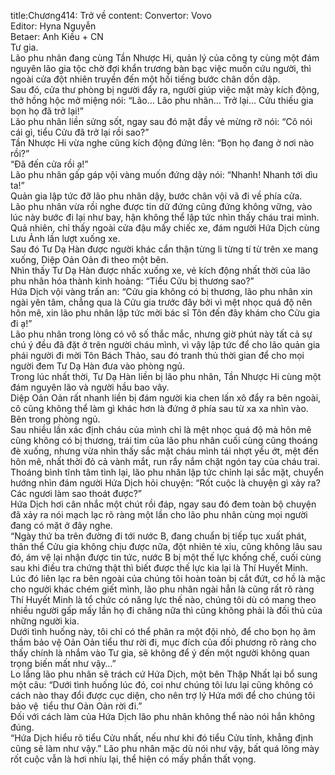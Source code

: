 title:Chương414: Trở về
content:
Convertor: Vovo<br>Editor: Hyna Nguyễn<br>Betaer: Anh Kiều + CN<br>Tư gia.<br>Lão phu nhân đang cùng Tần Nhược Hi, quản lý của công ty cùng một đám nguyên lão gia tộc chờ đợi khẩn trương bàn bạc việc muốn cứu người, thì ngoài cửa đột nhiên truyền đến một hồi tiếng bước chân dồn dập.<br>Sau đó, cửa thư phòng bị người đẩy ra, người giúp việc mặt mày kích động, thở hồng hộc mở miệng nói: “Lão… Lão phu nhân… Trở lại… Cửu thiếu gia bọn họ đã trở lại!”<br>Lão phu nhân liền sửng sốt, ngay sau đó mặt đầy vẻ mừng rỡ nói: “Cô nói cái gì, tiểu Cửu đã trở lại rồi sao?”<br>Tần Nhược Hi vừa nghe cũng kích động đứng lên: “Bọn họ đang ở nơi nào rồi?”<br>“Đã đến cửa rồi ạ!”<br>Lão phu nhân gấp gáp vội vàng muốn đứng dậy nói: “Nhanh! Nhanh tới dìu ta!”<br>Quản gia lập tức đỡ lão phu nhân dậy, bước chân vội vã đi về phía cửa.<br>Lão phu nhân vừa rồi nghe được tin dữ đứng cũng đứng không vững, vào lúc này bước đi lại như bay, hận không thể lập tức nhìn thấy cháu trai mình.<br>Quả nhiên, chỉ thấy ngoài cửa đậu mấy chiếc xe, đám người Hứa Dịch cùng Lưu Ảnh lần lượt xuống xe.<br>Sau đó Tư Dạ Hàn được người khác cẩn thận từng li từng tí từ trên xe mang xuống, Diệp Oản Oản đi theo một bên.<br>Nhìn thấy Tư Dạ Hàn được nhấc xuống xe, vẻ kích động nhất thời của lão phu nhân hóa thành kinh hoảng: “Tiểu Cửu bị thương sao?”<br>Hứa Dịch vội vàng trấn an: “Cửu gia không có bị thương, lão phu nhân xin ngài yên tâm, chẳng qua là Cửu gia trước đây bởi vì mệt nhọc quá độ nên hôn mê, xin lão phu nhân lập tức mời bác sĩ Tôn đến đây khám cho Cửu gia đi ạ!”<br>Lão phu nhân trong lòng có vô số thắc mắc, nhưng giờ phút này tất cả sự chú ý đều đã đặt ở trên người cháu mình, vì vậy lập tức để cho lão quản gia phái người đi mời Tôn Bách Thảo, sau đó tranh thủ thời gian để cho mọi người đem Tư Dạ Hàn đưa vào phòng ngủ.<br>Trong lúc nhất thời, Tư Dạ Hàn liền bị lão phu nhân, Tần Nhược Hi cùng một đám nguyên lão và người hầu bao vây.<br>Diệp Oản Oản rất nhanh liền bị đám người kia chen lấn xô đẩy ra bên ngoài, cô cũng không thể làm gì khác hơn là đứng ở phía sau từ xa xa nhìn vào.<br>Bên trong phòng ngủ.<br>Sau nhiều lần xác định cháu của mình chỉ là mệt nhọc quá độ mà hôn mê cũng không có bị thương, trái tim của lão phu nhân cuối cùng cũng thoáng đè xuống, nhưng vừa nhìn thấy sắc mặt cháu mình tái nhợt yếu ớt, mệt đến hôn mê, nhất thời đỏ cả vành mắt, run rẩy nắm chặt ngón tay của cháu trai.<br>Thoáng bình tĩnh tâm tình lại, lão phu nhân lập tức chỉnh lại sắc mặt, chuyển hướng nhìn đám người Hứa Dịch hỏi chuyện: “Rốt cuộc là chuyện gì xảy ra? Các ngươi làm sao thoát được?”<br>Hứa Dịch hơi cân nhắc một chút rồi đáp, ngay sau đó đem toàn bộ chuyện đã xảy ra nói mạch lạc rõ ràng một lần cho lão phu nhân cùng mọi người đang có mặt ở đây nghe.<br>“Ngày thứ ba trên đường đi tới nước B, đang chuẩn bị tiếp tục xuất phát, thân thể Cửu gia không chịu được nữa, đột nhiên té xỉu, cũng không lâu sau đó, ám vệ lại nhận được tin tức, nước B bị một thế lực khống chế, cuối cùng sau khi điều tra chứng thật thì biết được thế lực kia lại là Thí Huyết Minh.<br>Lúc đó liên lạc ra bên ngoài của chúng tôi hoàn toàn bị cắt đứt, cơ hồ là mặc cho người khác chém giết mình, lão phu nhân ngài hẳn là cũng rất rõ ràng Thí Huyết Minh là tổ chức có năng lực thế nào, chúng tôi dù có mang theo nhiều người gấp mấy lần họ đi chăng nữa thì cũng không phải là đối thủ của những người kia.<br>Dưới tình huống này, tôi chỉ có thể phân ra một đội nhỏ, để cho bọn họ âm thầm bảo vệ Oản Oản tiểu thư rời đi, mục đích của đối phương rõ ràng cho thấy chính là nhắm vào Tư gia, sẽ không để ý đến một người không quan trọng biến mất như vậy…”<br>Lo lắng lão phu nhân sẽ trách cứ Hứa Dịch, một bên Thập Nhất lại bổ sung một câu: “Dưới tình huống lúc đó, coi như chúng tôi lưu lại cũng không có cách nào thay đổi được cục diện, cho nên trợ lý Hứa mới để cho chúng tôi bảo vệ  tiểu thư Oản Oản rời đi.”<br>Đối với cách làm của Hứa Dịch lão phu nhân không thể nào nói hắn không đúng.<br>“Hứa Dịch hiểu rõ tiểu Cửu nhất, nếu như khi đó tiểu Cửu tỉnh, khẳng định cũng sẽ làm như vậy.” Lão phu nhân mặc dù nói như vậy, bất quá lông mày rốt cuộc vẫn là hơi nhíu lại, thể hiện có mấy phần thất vọng.